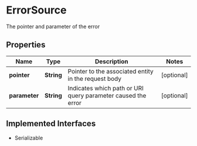 

# ErrorSource

The pointer and parameter of the error

## Properties

Name | Type | Description | Notes
------------ | ------------- | ------------- | -------------
**pointer** | **String** | Pointer to the associated entity in the request body |  [optional]
**parameter** | **String** | Indicates which path or URI query parameter caused the error |  [optional]


## Implemented Interfaces

* Serializable


